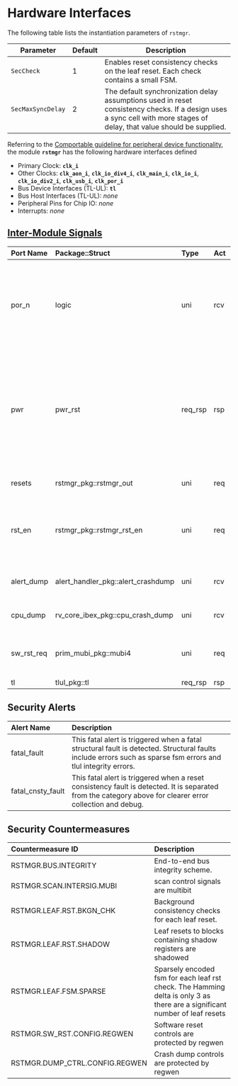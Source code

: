 # Hardware Interfaces


The following table lists the instantiation parameters of `rstmgr`.

Parameter                   | Default       | Description
----------------------------|---------------|---------------
`SecCheck`                  | 1             | Enables reset consistency checks on the leaf reset.  Each check contains a small FSM.
`SecMaxSyncDelay`           | 2             | The default synchronization delay assumptions used in reset consistency checks.  If a design uses a sync cell with more stages of delay, that value should be supplied.



<!-- BEGIN CMDGEN util/regtool.py --interfaces ./hw/top_darjeeling/ip_autogen/rstmgr/data/rstmgr.hjson -->
Referring to the [Comportable guideline for peripheral device functionality](https://opentitan.org/book/doc/contributing/hw/comportability), the module **`rstmgr`** has the following hardware interfaces defined
- Primary Clock: **`clk_i`**
- Other Clocks: **`clk_aon_i`**, **`clk_io_div4_i`**, **`clk_main_i`**, **`clk_io_i`**, **`clk_io_div2_i`**, **`clk_usb_i`**, **`clk_por_i`**
- Bus Device Interfaces (TL-UL): **`tl`**
- Bus Host Interfaces (TL-UL): *none*
- Peripheral Pins for Chip IO: *none*
- Interrupts: *none*

## [Inter-Module Signals](https://opentitan.org/book/doc/contributing/hw/comportability/index.html#inter-signal-handling)

| Port Name   | Package::Struct                    | Type    | Act   |   Width | Description                                                                                                                  |
|:------------|:-----------------------------------|:--------|:------|--------:|:-----------------------------------------------------------------------------------------------------------------------------|
| por_n       | logic                              | uni     | rcv   |       2 | Root power on reset signals from ast. There is one root reset signal for each core power domain.                             |
| pwr         | pwr_rst                            | req_rsp | rsp   |       1 | Reset request signals from power manager. Power manager can request for specific domains of the lc/sys reset tree to assert. |
| resets      | rstmgr_pkg::rstmgr_out             | uni     | req   |       1 | Leaf resets fed to the system.                                                                                               |
| rst_en      | rstmgr_pkg::rstmgr_rst_en          | uni     | req   |       1 | Low-power-group outputs used by alert handler.                                                                               |
| alert_dump  | alert_handler_pkg::alert_crashdump | uni     | rcv   |       1 | Crash dump info for alert handler 0.                                                                                         |
| cpu_dump    | rv_core_ibex_pkg::cpu_crash_dump   | uni     | rcv   |       1 | Crash dump info for CPU 0.                                                                                                   |
| sw_rst_req  | prim_mubi_pkg::mubi4               | uni     | req   |       1 | Software requested system reset to pwrmgr.                                                                                   |
| tl          | tlul_pkg::tl                       | req_rsp | rsp   |       1 |                                                                                                                              |

## Security Alerts

| Alert Name        | Description                                                                                                                                                    |
|:------------------|:---------------------------------------------------------------------------------------------------------------------------------------------------------------|
| fatal_fault       | This fatal alert is triggered when a fatal structural fault is detected. Structural faults include errors such as sparse fsm errors and tlul integrity errors. |
| fatal_cnsty_fault | This fatal alert is triggered when a reset consistency fault is detected. It is separated from the category above for clearer error collection and debug.      |

## Security Countermeasures

| Countermeasure ID              | Description                                                                                                                |
|:-------------------------------|:---------------------------------------------------------------------------------------------------------------------------|
| RSTMGR.BUS.INTEGRITY           | End-to-end bus integrity scheme.                                                                                           |
| RSTMGR.SCAN.INTERSIG.MUBI      | scan control signals are multibit                                                                                          |
| RSTMGR.LEAF.RST.BKGN_CHK       | Background consistency checks for each leaf reset.                                                                         |
| RSTMGR.LEAF.RST.SHADOW         | Leaf resets to blocks containing shadow registers are shadowed                                                             |
| RSTMGR.LEAF.FSM.SPARSE         | Sparsely encoded fsm for each leaf rst check. The Hamming delta is only 3 as there are a significant number of leaf resets |
| RSTMGR.SW_RST.CONFIG.REGWEN    | Software reset controls are protected by regwen                                                                            |
| RSTMGR.DUMP_CTRL.CONFIG.REGWEN | Crash dump controls are protected by regwen                                                                                |


<!-- END CMDGEN -->
